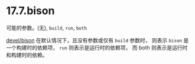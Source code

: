 # 17.7.bison

可能的参数。(无), `build`, `run`, `both`

[devel/bison](https://cgit.freebsd.org/ports/tree/devel/bison/pkg-descr) 在默认情况下，且没有参数或仅有 `build` 参数时， 则表示 `bison` 是一个构建时的依赖项， `run` 则表示是运行时的依赖项， 而 both 则表示是运行时和构建时的依赖。
